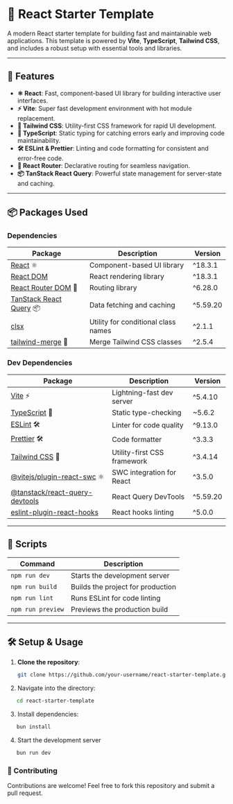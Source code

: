 # 🌟 React Starter Template

A modern React starter template for building fast and maintainable web applications. This template is powered by **Vite**, **TypeScript**, **Tailwind CSS**, and includes a robust setup with essential tools and libraries.

---

## 🚀 Features

- **⚛️ React**: Fast, component-based UI library for building interactive user interfaces.
- **⚡ Vite**: Super fast development environment with hot module replacement.
- **🎨 Tailwind CSS**: Utility-first CSS framework for rapid UI development.
- **📝 TypeScript**: Static typing for catching errors early and improving code maintainability.
- **🛠️ ESLint & Prettier**: Linting and code formatting for consistent and error-free code.
- **🔗 React Router**: Declarative routing for seamless navigation.
- **📦 TanStack React Query**: Powerful state management for server-state and caching.

---

## 📦 Packages Used

### **Dependencies**

| Package                                                        | Description                         | Version  |
| -------------------------------------------------------------- | ----------------------------------- | -------- |
| [React](https://reactjs.org/) ⚛️                               | Component-based UI library          | ^18.3.1  |
| [React DOM](https://reactjs.org/docs/react-dom.html)           | React rendering library             | ^18.3.1  |
| [React Router DOM](https://reactrouter.com/) 🔗                | Routing library                     | ^6.28.0  |
| [TanStack React Query](https://tanstack.com/query) 📦          | Data fetching and caching           | ^5.59.20 |
| [clsx](https://github.com/lukeed/clsx)                         | Utility for conditional class names | ^2.1.1   |
| [tailwind-merge](https://github.com/dcastil/tailwind-merge) 🎨 | Merge Tailwind CSS classes          | ^2.5.4   |

### **Dev Dependencies**

| Package                                                                              | Description                 | Version  |
| ------------------------------------------------------------------------------------ | --------------------------- | -------- |
| [Vite](https://vitejs.dev/) ⚡                                                       | Lightning-fast dev server   | ^5.4.10  |
| [TypeScript](https://www.typescriptlang.org/) 📝                                     | Static type-checking        | ~5.6.2   |
| [ESLint](https://eslint.org/) 🛠️                                                     | Linter for code quality     | ^9.13.0  |
| [Prettier](https://prettier.io/) 🛠️                                                  | Code formatter              | ^3.3.3   |
| [Tailwind CSS](https://tailwindcss.com/) 🎨                                          | Utility-first CSS framework | ^3.4.14  |
| [@vitejs/plugin-react-swc](https://github.com/vitejs/vite-plugin-react-swc) ⚛️       | SWC integration for React   | ^3.5.0   |
| [@tanstack/react-query-devtools](https://tanstack.com/query/devtools)                | React Query DevTools        | ^5.59.20 |
| [eslint-plugin-react-hooks](https://www.npmjs.com/package/eslint-plugin-react-hooks) | React hooks linting         | ^5.0.0   |

---

## 🔧 Scripts

| Command           | Description                       |
| ----------------- | --------------------------------- |
| `npm run dev`     | Starts the development server     |
| `npm run build`   | Builds the project for production |
| `npm run lint`    | Runs ESLint for code linting      |
| `npm run preview` | Previews the production build     |

---

## 🛠️ Setup & Usage

1. **Clone the repository**:

   ```bash
   git clone https://github.com/your-username/react-starter-template.git
   ```

2. Navigate into the directory:

```bash
   cd react-starter-template
```

3. Install dependencies:

```bash
   bun install
```

4. Start the development server

```bash
   bun run dev
```

### **🌟 Contributing**

Contributions are welcome! Feel free to fork this repository and submit a pull request.
